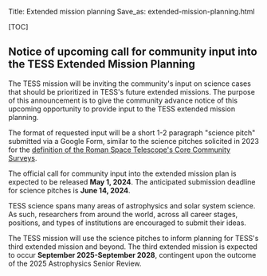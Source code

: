 Title: Extended mission planning
Save_as: extended-mission-planning.html

[TOC]


##  Notice of upcoming call for community input into the TESS Extended Mission Planning

The TESS mission will be inviting the community's input on science cases that should be prioritized in TESS's future extended missions. The purpose of this announcement is to give the community advance notice of this upcoming opportunity to provide input to the TESS extended mission planning.
				
The format of requested input will be a short 1-2 paragraph "science pitch" submitted via a Google Form, similar to the science pitches solicited in 2023 for the [definition of the Roman Space Telescope's Core Community Surveys](https://roman.gsfc.nasa.gov/science/ccs_community_input.html). 
				
The official call for community input into the extended mission plan is expected to be released <b>May 1, 2024</b>. The anticipated submission deadline for science pitches is <b>June 14, 2024</b>. 
				
TESS science spans many areas of astrophysics and solar system science. As such, researchers from around the world, across all career stages, positions, and types of institutions are encouraged to submit their ideas.
				
The TESS mission will use the science pitches to inform planning for TESS's third extended mission and beyond.  The third extended mission is expected to occur <b>September 2025-September 2028</b>, contingent upon the outcome of the 2025 Astrophysics Senior Review.  